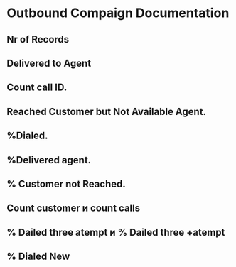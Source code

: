 # Outbound Compaign Documentation

## Nr of Records

## Delivered to Agent

## Count call ID.

## Reached Customer but Not Available Agent.

## %Dialed.

## %Delivered agent.

## % Customer not Reached.

## Count customer и count calls 

## % Dailed three atempt и % Dailed three +atempt 

## % Dialed New 

